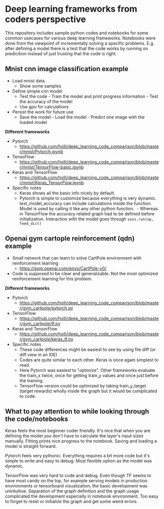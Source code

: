 # Deep learning frameworks from coders perspective

This repository includes sample python codes and notebooks for some common usecases for various deep learning frameworks. Notebooks were done from the viewpoint of incrementally solving a specific problems. E.g. after defining a model there is a test that the code works by running on predicition instead of just trusting that the code is right.


## Mnist cnn image classification example

- Load mnist data
  - Show some samples
- Define simple cnn model
  - Test the code - Train the model and print progress information - Test the accuracy of the model
  - Use gpu for calculations
- Persist the work for future use
  - Save the model - Load the model - Predict one image with the loaded model

**Different frameworks**

- Pytorch
  - https://github.com/holli/deep_learning_code_comparison/blob/master/mnist/Pytorch.ipynb
- TensoFlow
  - https://github.com/holli/deep_learning_code_comparison/blob/master/mnist/TensorFlow-basic.ipynb
- Keras and TensorFlow
  - https://github.com/holli/deep_learning_code_comparison/blob/master/mnist/Keras_TensorFlow.ipynb
- Specific notes
  - Keras shows all the basic info nicely by default.
  - Pytorch is simple to customize because everything is very dynamic. test_model_accuracy can include calculations inside the function. Model is used by calling it like any other python function.
  - Whereas in TensorFlow the accuracy related graph had to be defined before initialization. Interaction with the model goes through `sess.run(op, feed_dict)`


## Openai gym cartople reinforcement (qdn) example

- Small network that can learn to solve CartPole environment with reinforcement learning
  - https://gym.openai.com/envs/CartPole-v0/
- Code is supposed to be clear and generalizable. Not the most optimized reinforcement learning for this problem.

**Different frameworks**

- Pytorch
  - https://github.com/holli/deep_learning_code_comparison/blob/master/gym_cartpole/pytorch.py
- TensorFlow
  - https://github.com/holli/deep_learning_code_comparison/blob/master/gym_cartpole/tf.py
- Keras and TensorFlow
  - https://github.com/holli/deep_learning_code_comparison/blob/master/gym_cartpole/keras_tf.py
- Specific notes
  - These code differences might be easiest to see by using file diff (or diff view in an IDE)
  - Codes are quite similar to each other. Keras is once again simplest to read.
  - Here Pytorch was easiest to "optimize". Other frameworks evaluate the train_x twice, once for getting train_y values and once just before the training.
  - TensorFlow version could be optimized by taking train_y_target (target rewards) wholly inside the graph but it would be complicated to code.  



## What to pay attention to while looking through the code/notebooks

Keras feels the most beginner coder friendly. It's nice that when you are defining the model you don't have to calculate the layer's input sizes manually. Fitting prints nice progress to the notebook. Saving and loading a model is straight forward.

Pytorch feels very pythonic. Everything requires a bit more code but it's simple to write and easy to debug. Most flexible option as the model was dynamic.

TensorFlow was very hard to code and debug. Even though TF seems to have most candy on the top, for example serving models in production environments or tensorboard visualization, the basic development was unintuitive. Separation of the graph definition and the graph usage complicated the development especially in notebook environment. Too easy to forget to reset or initialize the graph and get some weird errors. 



